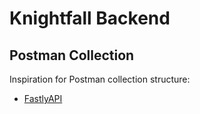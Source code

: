 # Knightfall Backend

## Postman Collection

Inspiration for Postman collection structure:

- [FastlyAPI](https://www.postman.com/fastly/workspace/fastly-developer-hub/collection/10146383-3ae89321-fd45-4694-880c-3081da4ef678)
